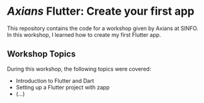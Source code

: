# *Axians* Flutter: Create your first app

This repository contains the code for a workshop given by Axians at SINFO. In this workshop, I learned how to create my first Flutter app.

## Workshop Topics

During this workshop, the following topics were covered:

- Introduction to Flutter and Dart
- Setting up a Flutter project with zapp
- (...)
